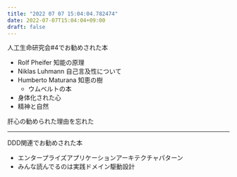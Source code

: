 ```yaml
---
title: "2022 07 07 15:04:04.782474"
date: 2022-07-07T15:04:04+09:00
draft: false
---
```


人工生命研究会#4でお勧めされた本
- Rolf Pheifer 知能の原理
- Niklas Luhmann 自己言及性について
- Humberto Maturana 知恵の樹
  - ウムベルトの本
- 身体化された心
- 精神と自然

肝心の勧められた理由を忘れた

---

DDD関連でお勧めされた本
- エンタープライズアプリケーションアーキテクチャパターン
- みんな読んでるのは実践ドメイン駆動設計